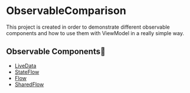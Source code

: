 # ObservableComparison

This project is created in order to demonstrate different observable components and how to use them with ViewModel in a really simple way. 

## Observable Components:eyes:
- [LiveData](https://developer.android.com/topic/libraries/architecture/livedata) 
- [StateFlow](https://developer.android.com/kotlin/flow/stateflow-and-sharedflow#stateflow)
- [Flow](https://developer.android.com/kotlin/flow)
- [SharedFlow](https://developer.android.com/kotlin/flow/stateflow-and-sharedflow#sharedflow)
